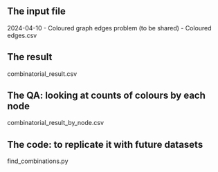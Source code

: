 
## The input file
2024-04-10 - Coloured graph edges problem (to be shared) - Coloured edges.csv

## The result
combinatorial_result.csv

## The QA: looking at counts of colours by each node
combinatorial_result_by_node.csv

## The code: to replicate it with future datasets
find_combinations.py

